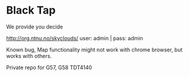 # Black Tap
  We provide you decide
  
  http://org.ntnu.no/skyclouds/
  user: admin | pass: admin
  
  Known bug, Map functionality might not work with chrome browser, but works with others.
  
Private repo for G57, G58 TDT4140

